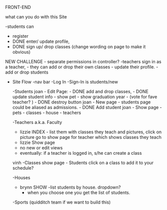 FRONT-END

what can you do with this Site

  -students can
   - register
   - DONE enter/ update profile,
   - DONE sign up/ drop classes (change wording on page to make it obvious)

  NEW CHALLENGE - separate permissions in controller?
  -teachers sign in as a teacher,
    - they can add or drop their own classes
    - update their profile.
    - add or drop students

* Site Flow
  -nav bar
  -Log In
  -Sign-In is students/new

  -Students
    joan - Edit Page:
      - DONE add and drop classes,
      - DONE update student info
      - show pet
      - show graduation year
      - (vote for fave teacher? )
      - DONE destroy button
    joan - New page
      - students page could be aliased as admissions.
      - DONE Add student
    joan - Show page
      - pets
      - classes
      - house
      - teachers

  -Teachers a.k.a. Faculty
    - lizzie INDEX - list them with classes they teach and pictures, click on picture go to show page for teacher which shows classes they teach
    - lizzie Show page
    - no new or edit views
    - eventually: if a teacher is logged in, s/he can create a class

  vinh -Classes
    show page - Students click on a class to add it to your schedule?  

  -Houses
    - brynn SHOW
      -list students by house. dropdown?
      - when you choose one you get the list of students.

  -Sports (quidditch team if we want to build this)
